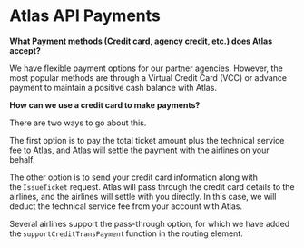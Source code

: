 # Atlas API Payments

**What Payment methods (Credit card, agency credit, etc.) does Atlas accept?**&#x20;

We have flexible payment options for our partner agencies. However, the most popular methods are through a Virtual Credit Card (VCC) or advance payment to maintain a positive cash balance with Atlas.&#x20;

&#x20;

**How can we use a credit card to make payments?**&#x20;

There are two ways to go about this.&#x20;

The first option is to pay the total ticket amount plus the technical service fee to Atlas, and Atlas will settle the payment with the airlines on your behalf.&#x20;

The other option is to send your credit card information along with the `IssueTicket` request. Atlas will pass through the credit card details to the airlines, and the airlines will settle with you directly. In this case, we will deduct the technical service fee from your account with Atlas.&#x20;

Several airlines support the pass-through option, for which we have added the `supportCreditTransPayment` function in the routing element.&#x20;
